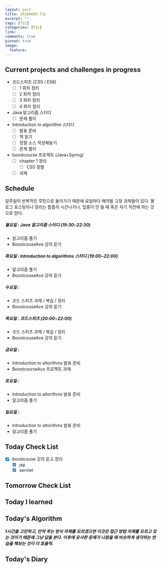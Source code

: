 ```yaml
---
layout: post
title: 20180609 TIL
excerpt: ""
tags: [TIL]
categories: [TIL]
link:
comments: true
pinned: true
image:
  feature:
---
```


## Current projects and challenges in progress

- 코드스피츠 (CSS / ES6)
  - [ ] 1 회차 정리
  - [ ] 2 회차 정리
  - [ ] 3 회차 정리
  - [ ] 4 회차 정리
- Java 알고리즘 스터디 
  - [ ] 문제 풀이
- Introduction to algorithm 스터디
  - [ ] 발표 준비
  - [ ] 책 읽기
  - [ ] 정렬 소스 작성해놓기
  - [ ] 문제 풀이
- boostcourse 프로젝트 (Java+Spring)
  - [ ] chapter 1 정리
    - [ ] CSS 정렬
  - [ ] 과제

## Schedule

일주일이 반복적인 루틴으로 돌아가기 때문에 요일마다 해야될 고정 과제들이 있다. 블로그 포스팅이나 정리는 틈틈히 시간나거나, 집중이 안 될 때 혹은 자기 직전에 하는 것으로 한다.

##### 월요일 : Java 알고리즘 스터디  (19:30~22:30)

- 알고리즘 풀기
- BoostcouseAce 강의 듣기

##### 화요일 : Introduction to algorithms 스터디 (19:00~22:00)

- 알고리즘 풀기
- BoostcouseAce 강의 듣기

##### 수요일 :

- 코드 스피츠 과제 / 복습 / 정리
- BoostcouseAce 강의 듣기

##### 목요일 : 코드스피츠 (20:00~22:00)

- 코드 스피츠 과제 / 복습 / 정리
- BoostcouseAce 강의 듣기

##### 금요일 :

- Introduction to altorithms 발표 준비
- BoostcourseAce 프로젝트 과제

##### 토요일 :

- Introduction to altorithms 발표 준비
- 알고리즘 풀기

##### 일요일 :

- Introduction to altorithms 발표 준비
- 알고리즘 풀기

## Today Check List

- [x] boostcouse 강의 듣고 정리
  - [x] jsp
  - [x] servlet

## Tomorrow Check List



## Today I learned



## Today's Algorithm

##### 1시간을 고민하고, 만약 푸는 방식 자체를 모르겠으면 이것은 접근 방법 자체를 모르고 있는 것이기 때문에 그냥 답을 본다. 이후에 유사한 문제가 나왔을 때 비슷하게 생각하는 연습을 해보는 것이 더 효율적.



## Today's Diary